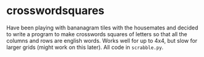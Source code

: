 # crosswordsquares

Have been playing with bananagram tiles with the housemates and decided to write a program to make crosswords squares of letters so that all the columns and rows are english words. Works well for up to 4x4, but slow for larger grids (might work on this later). All code in `scrabble.py`. 

